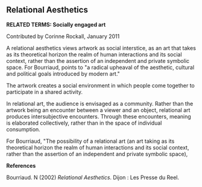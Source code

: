 ## Relational Aesthetics

**RELATED TERMS: Socially engaged art**

Contributed by Corinne Rockall, January 2011

A relational aesthetics views artwork as social interstice, as an art that takes as its theoretical horizon the realm of human interactions and its social context, rather than the assertion of an independent and private symbolic space. For Bourriaud, points to "a radical upheaval of the aesthetic, cultural and political goals introduced by modern art."

The artwork creates a social environment in which people come together to participate in a shared activity.

In relational art, the audience is envisaged as a community. Rather than the artwork being an encounter between a viewer and an object, relational art produces intersubjective encounters. Through these encounters, meaning is elaborated collectively, rather than in the space of individual consumption.  

For Bourriaud, "The possibility of a relational art (an art taking as its theoretical horizon the realm of human interactions and its social context, rather than the assertion of an independent and private symbolic space), 

**References**

Bourriaud. N (2002) _Relational Aesthetics_. Dijon : Les Presse du Reel.



